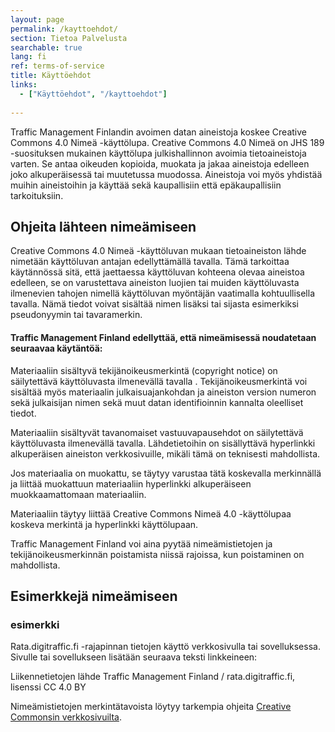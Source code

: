 ```yaml
---
layout: page
permalink: /kayttoehdot/
section: Tietoa Palvelusta
searchable: true
lang: fi
ref: terms-of-service
title: Käyttöehdot
links:
  - ["Käyttöehdot", "/kayttoehdot"]
 
---
```


Traffic Management Finlandin avoimen datan aineistoja koskee Creative Commons 4.0 Nimeä -käyttölupa. Creative Commons 4.0 Nimeä on JHS 189 -suosituksen mukainen käyttölupa julkishallinnon avoimia tietoaineistoja varten. Se antaa oikeuden kopioida, muokata ja jakaa aineistoja edelleen joko alkuperäisessä tai muutetussa muodossa. Aineistoja voi myös yhdistää muihin aineistoihin ja käyttää sekä kaupallisiin että epäkaupallisiin tarkoituksiin.

## Ohjeita lähteen nimeämiseen

Creative Commons 4.0 Nimeä -käyttöluvan mukaan tietoaineiston lähde nimetään käyttöluvan antajan edellyttämällä tavalla. Tämä tarkoittaa käytännössä sitä, että jaettaessa käyttöluvan kohteena olevaa aineistoa edelleen, se on varustettava aineiston luojien tai muiden käyttöluvasta ilmenevien tahojen nimellä käyttöluvan myöntäjän vaatimalla kohtuullisella tavalla. Nämä tiedot voivat sisältää nimen lisäksi tai sijasta esimerkiksi pseudonyymin tai tavaramerkin.

#### Traffic Management Finland edellyttää, että nimeämisessä noudatetaan seuraavaa käytäntöä:

Materiaaliin sisältyvä tekijänoikeusmerkintä (copyright notice) on säilytettävä käyttöluvasta ilmenevällä tavalla . Tekijänoikeusmerkintä voi sisältää myös materiaalin julkaisuajankohdan ja aineiston version numeron sekä julkaisijan nimen sekä muut datan identifioinnin kannalta oleelliset tiedot.

Materiaaliin sisältyvät tavanomaiset vastuuvapausehdot on säilytettävä käyttöluvasta ilmenevällä tavalla. Lähdetietoihin on sisällyttävä hyperlinkki alkuperäisen aineiston verkkosivuille, mikäli tämä on teknisesti mahdollista.

Jos materiaalia on muokattu, se täytyy varustaa tätä koskevalla merkinnällä ja liittää muokattuun materiaaliin hyperlinkki alkuperäiseen muokkaamattomaan materiaaliin.

Materiaaliin täytyy liittää Creative Commons Nimeä 4.0 -käyttölupaa koskeva merkintä ja hyperlinkki käyttölupaan.

Traffic Management Finland voi aina pyytää nimeämistietojen ja tekijänoikeusmerkinnän poistamista niissä rajoissa, kun poistaminen on mahdollista.

## Esimerkkejä nimeämiseen


### esimerkki

Rata.digitraffic.fi -rajapinnan tietojen käyttö verkkosivulla tai sovelluksessa. Sivulle tai sovellukseen lisätään seuraava teksti linkkeineen:

Liikennetietojen lähde Traffic Management Finland / rata.digitraffic.fi, lisenssi CC 4.0 BY

Nimeämistietojen merkintätavoista löytyy tarkempia ohjeita [Creative Commonsin verkkosivuilta](https://creativecommons.org/).
